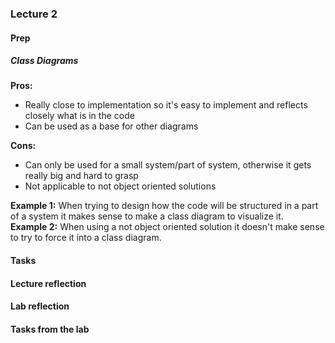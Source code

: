 ### Lecture 2
#### Prep
##### Class Diagrams
**Pros:**
* Really close to implementation so it's easy to implement and reflects closely what is in the code
* Can be used as a base for other diagrams <br>

**Cons:**
* Can only be used for a small system/part of system, otherwise it gets really big and hard to grasp
* Not applicable to not object oriented solutions <br>

**Example 1:** When trying to design how the code will be structured in a part of a system it makes sense to make a class diagram to visualize it. <br>
**Example 2:** When using a not object oriented solution it doesn't make sense to try to force it into a class diagram. <br>


#### Tasks


#### Lecture reflection


#### Lab reflection


#### Tasks from the lab
